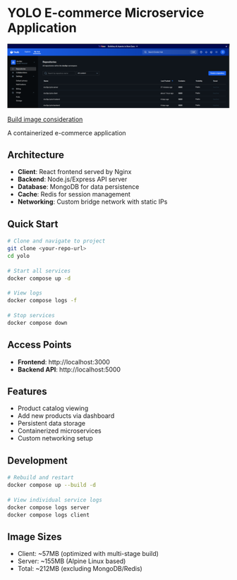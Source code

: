 # YOLO E-commerce Microservice Application

![Alt text](yolomy.png "DockerHub image")

[Build image consideration](./explanation-microservice.md)

A containerized e-commerce application

## Architecture

- **Client**: React frontend served by Nginx
- **Backend**: Node.js/Express API server
- **Database**: MongoDB for data persistence
- **Cache**: Redis for session management
- **Networking**: Custom bridge network with static IPs

## Quick Start

```bash
# Clone and navigate to project
git clone <your-repo-url>
cd yolo

# Start all services
docker compose up -d

# View logs
docker compose logs -f

# Stop services
docker compose down
```

## Access Points

- **Frontend**: http://localhost:3000
- **Backend API**: http://localhost:5000

## Features

- Product catalog viewing
- Add new products via dashboard
- Persistent data storage
- Containerized microservices
- Custom networking setup

## Development

```bash
# Rebuild and restart
docker compose up --build -d

# View individual service logs
docker compose logs server
docker compose logs client
```

## Image Sizes

- Client: ~57MB (optimized with multi-stage build)
- Server: ~155MB (Alpine Linux based)
- Total: ~212MB (excluding MongoDB/Redis)

